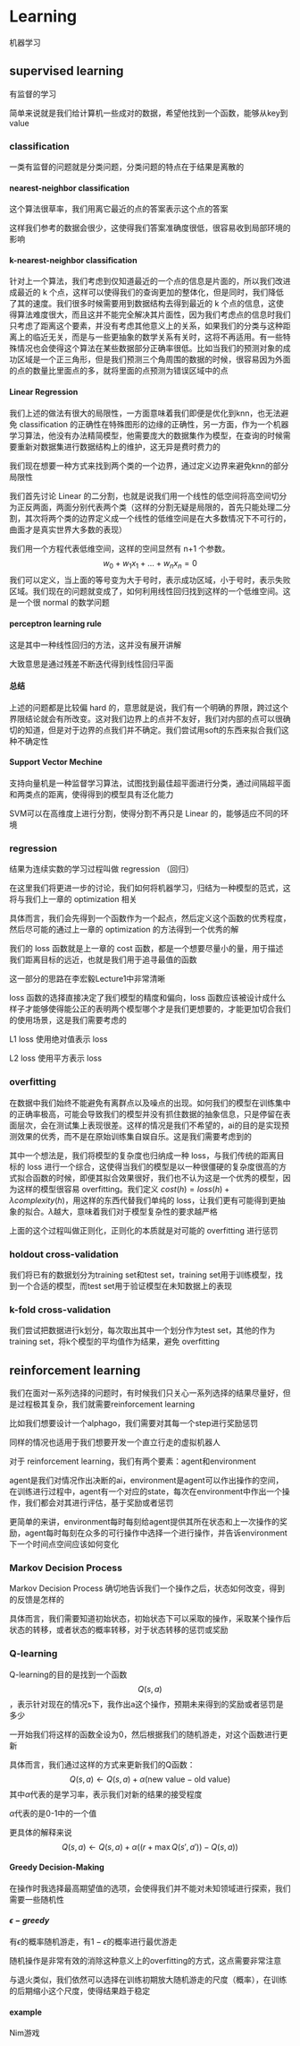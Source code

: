 # Learning

机器学习

## supervised learning

有监督的学习

简单来说就是我们给计算机一些成对的数据，希望他找到一个函数，能够从key到value

### classification

一类有监督的问题就是分类问题，分类问题的特点在于结果是离散的

#### nearest-neighbor classification

这个算法很草率，我们用离它最近的点的答案表示这个点的答案

这样我们参考的数据会很少，这使得我们答案准确度很低，很容易收到局部环境的影响

#### k-nearest-neighbor classification

针对上一个算法，我们考虑到仅知道最近的一个点的信息是片面的，所以我们改进成最近的 k 个点，这样可以使得我们的查询更加的整体化，但是同时，我们降低了其的速度。我们很多时候需要用到数据结构去得到最近的 k 个点的信息，这使得算法难度很大，而且这并不能完全解决其片面性，因为我们考虑点的信息时我们只考虑了距离这个要素，并没有考虑其他意义上的关系，如果我们的分类与这种距离上的临近无关，而是与一些更抽象的数学关系有关时，这将不再适用。有一些特殊情况也会使得这个算法在某些数据部分正确率很低。比如当我们的预测对象的成功区域是一个正三角形，但是我们预测三个角周围的数据的时候，很容易因为外面的点的数量比里面点的多，就将里面的点预测为错误区域中的点

#### Linear Regression

我们上述的做法有很大的局限性，一方面意味着我们即便是优化到knn，也无法避免 classification 的正确性在特殊图形的边缘的正确性，另一方面，作为一个机器学习算法，他没有办法精简模型，他需要庞大的数据集作为模型，在查询的时候需要重新对数据集进行数据结构上的维护，这无异是费时费力的

我们现在想要一种方式来找到两个类的一个边界，通过定义边界来避免knn的部分局限性

我们首先讨论 Linear 的二分割，也就是说我们用一个线性的低空间将高空间切分为正反两面，两面分别代表两个类（这样的分割无疑是局限的，首先只能处理二分割，其次将两个类的边界定义成一个线性的低维空间是在大多数情况下不可行的，曲面才是真实世界大多数的表现）

我们用一个方程代表低维空间，这样的空间显然有 n+1 个参数。
$$
w_0+w_1x_1+\dots+w_nx_n=0
$$
我们可以定义，当上面的等号变为大于号时，表示成功区域，小于号时，表示失败区域。我们现在的问题就变成了，如何利用线性回归找到这样的一个低维空间。这是一个很 normal 的数学问题

#### perceptron learning rule

这是其中一种线性回归的方法，这并没有展开讲解

大致意思是通过残差不断迭代得到线性回归平面

#### 总结

上述的问题都是比较偏 hard 的，意思就是说，我们有一个明确的界限，跨过这个界限结论就会有所改变。这对我们边界上的点并不友好，我们对内部的点可以很确切的知道，但是对于边界的点我们并不确定。我们尝试用soft的东西来拟合我们这种不确定性

#### Support Vector Mechine

支持向量机是一种监督学习算法，试图找到最佳超平面进行分类，通过间隔超平面和两类点的距离，使得得到的模型具有泛化能力

SVM可以在高维度上进行分割，使得分割不再只是 Linear 的，能够适应不同的环境

### regression

结果为连续实数的学习过程叫做 regression （回归）

在这里我们将更进一步的讨论，我们如何将机器学习，归结为一种模型的范式，这将与我们上一章的 optimization 相关

具体而言，我们会先得到一个函数作为一个起点，然后定义这个函数的优秀程度，然后尽可能的通过上一章的 optimization 的方法得到一个优秀的解

我们的 loss 函数就是上一章的 cost 函数，都是一个想要尽量小的量，用于描述我们距离目标的远近，也就是我们用于追寻最值的函数

这一部分的思路在李宏毅Lecture1中非常清晰

loss 函数的选择直接决定了我们模型的精度和偏向，loss 函数应该被设计成什么样子才能够使得能公正的表明两个模型哪个才是我们更想要的，才能更加切合我们的使用场景，这是我们需要考虑的

L1 loss 使用绝对值表示 loss

L2 loss 使用平方表示 loss

### overfitting

在数据中我们始终不能避免有离群点以及噪点的出现。如何我们的模型在训练集中的正确率极高，可能会导致我们的模型并没有抓住数据的抽象信息，只是停留在表面层次，会在测试集上表现很差。这样的情况是我们不希望的，ai的目的是实现预测效果的优秀，而不是在原始训练集自娱自乐。这是我们需要考虑到的

其中一个想法是，我们将模型的复杂度也归纳成一种 loss，与我们传统的距离目标的 loss 进行一个综合，这使得当我们的模型是以一种很僵硬的复杂度很高的方式拟合函数的时候，即便其拟合效果很好，我们也不认为这是一个优秀的模型，因为这样的模型很容易 overfitting。我们定义 $cost(h)=loss(h)+\lambda complexity(h)$，用这样的东西代替我们单纯的 loss，让我们更有可能得到更抽象的拟合。$\lambda$越大，意味着我们对于模型复杂性的要求越严格

上面的这个过程叫做正则化，正则化的本质就是对可能的 overfitting 进行惩罚

### holdout cross-validation

我们将已有的数据划分为training set和test set，training set用于训练模型，找到一个合适的模型，而test set用于验证模型在未知数据上的表现

### k-fold cross-validation

我们尝试把数据进行k划分，每次取出其中一个划分作为test set，其他的作为training set，将k个模型的平均值作为结果，避免 overfitting

## reinforcement learning

我们在面对一系列选择的问题时，有时候我们只关心一系列选择的结果尽量好，但是过程极其复杂，我们就需要reinforcement learning

比如我们想要设计一个alphago，我们需要对其每一个step进行奖励惩罚

同样的情况也适用于我们想要开发一个直立行走的虚拟机器人

对于 reinforcement learning，我们有两个要素：agent和environment

agent是我们对情况作出决断的ai，environment是agent可以作出操作的空间，在训练进行过程中，agent有一个对应的state，每次在environment中作出一个操作，我们都会对其进行评估，基于奖励或者惩罚

更简单的来讲，environment每时每刻给agent提供其所在状态和上一次操作的奖励，agent每时每刻在众多的可行操作中选择一个进行操作，并告诉environment下一个时间点空间应该如何变化

### Markov Decision Process

Markov Decision Process 确切地告诉我们一个操作之后，状态如何改变，得到的反馈是怎样的

具体而言，我们需要知道初始状态，初始状态下可以采取的操作，采取某个操作后状态的转移，或者状态的概率转移，对于状态转移的惩罚或奖励

### Q-learning

Q-learning的目的是找到一个函数$$Q(s,a)$$，表示针对现在的情况s下，我作出a这个操作，预期未来得到的奖励或者惩罚是多少

一开始我们将这样的函数全设为0，然后根据我们的随机游走，对这个函数进行更新

具体而言，我们通过这样的方式来更新我们的Q函数：
$$
Q(s,a)\leftarrow Q(s,a)+\alpha(\text{new value}-\text{old value})
$$
其中$\alpha$代表的是学习率，表示我们对新的结果的接受程度

$\alpha$代表的是0-1中的一个值

更具体的解释来说
$$
Q(s,a)\leftarrow Q(s,a)+\alpha((r+\max{Q(s',a')})-Q(s,a))
$$

#### Greedy Decision-Making

在操作时我选择最高期望值的选项，会使得我们并不能对未知领域进行探索，我们需要一些随机性

#### $\epsilon-greedy$

有$\epsilon$的概率随机游走，有$1-\epsilon$的概率进行最优游走

随机操作是非常有效的消除这种意义上的overfitting的方式，这点需要非常注意

与退火类似，我们依然可以选择在训练初期放大随机游走的尺度（概率），在训练的后期缩小这个尺度，使得结果趋于稳定

#### example

Nim游戏
